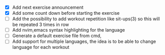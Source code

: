 - [X] Add next exercise announcement 
- [X] Add some count down before starting the exercise 
- [ ] Add the possibility to add workout repetition like sit-ups(3) so this will be repeated 3 times in row
- [ ] Add nvim,emacs syntax highlighting for the language
- [ ] Generate a default exercise file from cmd, 
- [ ] Add support for multiple languages, the idea is to be able to change language for each workout
